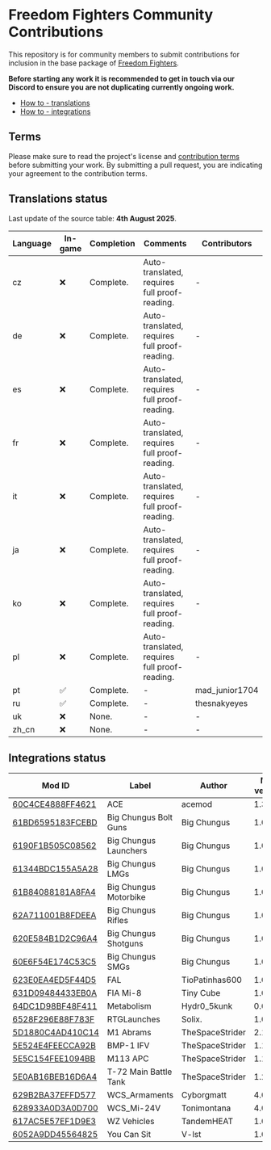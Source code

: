 # Freedom Fighters Community Contributions

This repository is for community members to submit contributions for inclusion in the base package of [Freedom Fighters](https://www.johnnykerner.dev/FreedomFighters/).

**Before starting any work it is recommended to get in touch via our Discord to ensure you are not duplicating currently ongoing work.**

- [How to - translations](docs/how-to-translations.md)
- [How to - integrations](docs/how-to-integrations.md)

## Terms

Please make sure to read the project's license and [contribution terms](docs/contribution-terms.md) before submitting your work. By submitting a pull request, you are indicating your agreement to the contribution terms.

## Translations status

Last update of the source table: **4th August 2025**.

| Language | In-game | Completion | Comments | Contributors |
| --- | --- | ---- | --- | --- |
| cz | :x: | Complete. | Auto-translated, requires full proof-reading. | - |
| de | :x: | Complete. | Auto-translated, requires full proof-reading. | - |
| es | :x: | Complete. | Auto-translated, requires full proof-reading. | - |
| fr | :x: | Complete. | Auto-translated, requires full proof-reading. | - |
| it | :x: | Complete. | Auto-translated, requires full proof-reading. | - |
| ja | :x: | Complete. | Auto-translated, requires full proof-reading. | - |
| ko | :x: | Complete. | Auto-translated, requires full proof-reading. | - |
| pl | :x: | Complete. | Auto-translated, requires full proof-reading. | - |
| pt | :white_check_mark: | Complete. | - | mad_junior1704 |
| ru | :white_check_mark: | Complete. | - | thesnakyeyes |
| uk | :x: | None. | - | - |
| zh_cn | :x: | None. | - | - |

## Integrations status

| Mod ID | Label | Author | Mod version | Notes | Contributors |
| --- | --- | --- | --- | --- | --- |
| [60C4CE4888FF4621](https://reforger.armaplatform.com/workshop/60C4CE4888FF4621) | ACE | acemod | 1.3.2 | - | - |
| [61BD6595183FCEBD](https://reforger.armaplatform.com/workshop/61BD6595183FCEBD) | Big Chungus Bolt Guns | Big Chungus | 1.0.57 | - | - |
| [6190F1B505C08562](https://reforger.armaplatform.com/workshop/6190F1B505C08562) | Big Chungus Launchers | Big Chungus | 1.0.29 | - | - |
| [61344BDC155A5A28](https://reforger.armaplatform.com/workshop/61344BDC155A5A28) | Big Chungus LMGs | Big Chungus | 1.0.17 | - | - |
| [61B84088181A8FA4](https://reforger.armaplatform.com/workshop/61B84088181A8FA4) | Big Chungus Motorbike | Big Chungus | 1.0.17 | - | - |
| [62A711001B8FDEEA](https://reforger.armaplatform.com/workshop/62A711001B8FDEEA) | Big Chungus Rifles | Big Chungus | 1.0.32 | - | - |
| [620E584B1D2C96A4](https://reforger.armaplatform.com/workshop/620E584B1D2C96A4) | Big Chungus Shotguns | Big Chungus | 1.0.34 | - | - |
| [60E6F54E174C53C5](https://reforger.armaplatform.com/workshop/60E6F54E174C53C5) | Big Chungus SMGs | Big Chungus | 1.0.45 | - | - |
| [623E0EA4ED5F44D5](https://reforger.armaplatform.com/workshop/623E0EA4ED5F44D5) | FAL | TioPatinhas600 | 1.0.13 | - | - |
| [631D09484433EB0A](https://reforger.armaplatform.com/workshop/631D09484433EB0A) | FIA Mi-8 | Tiny Cube | 1.0.1 | - | - |
| [64DC1D98BF48F411](https://reforger.armaplatform.com/workshop/64DC1D98BF48F411) | Metabolism | Hydr0_5kunk | 0.0.30 | - | - |
| [6528F296E88F783F](https://reforger.armaplatform.com/workshop/6528F296E88F783F) | RTGLaunches | Solix. | 1.0.5 | - | - |
| [5D1880C4AD410C14](https://reforger.armaplatform.com/workshop/5D1880C4AD410C14) | M1 Abrams | TheSpaceStrider | 2.1.14 | - | - |
| [5E524E4FEECCA92B](https://reforger.armaplatform.com/workshop/5E524E4FEECCA92B) | BMP-1 IFV | TheSpaceStrider | 1.1.3 | - | - |
| [5E5C154FEE1094BB](https://reforger.armaplatform.com/workshop/5E5C154FEE1094BB) | M113 APC | TheSpaceStrider | 1.1.3 | - | - |
| [5E0AB16BEB16D6A4](https://reforger.armaplatform.com/workshop/5E0AB16BEB16D6A4) | T-72 Main Battle Tank | TheSpaceStrider | 1.2.17 | - | - |
| [629B2BA37EFFD577](https://reforger.armaplatform.com/workshop/629B2BA37EFFD577) | WCS_Armaments | Cyborgmatt | 4.0.1 | - | - |
| [628933A0D3A0D700](https://reforger.armaplatform.com/workshop/628933A0D3A0D700) | WCS_Mi-24V | Tonimontana | 4.0.1 | - | - |
| [617AC5E57EF1D9E3](https://reforger.armaplatform.com/workshop/617AC5E57EF1D9E3) | WZ Vehicles | TandemHEAT | 1.0.120 | - | - |
| [6052A9DD45564825](https://reforger.armaplatform.com/workshop/6052A9DD45564825) | You Can Sit | V-lst | 1.0.8 | - | - |
